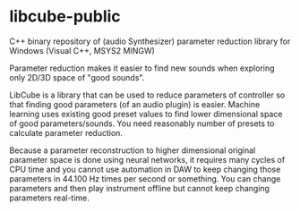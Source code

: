 # libcube-public
C++ binary repository of (audio Synthesizer) parameter reduction library for Windows (Visual C++, MSYS2 MINGW)

Parameter reduction makes it easier to find new sounds when exploring only 2D/3D space of "good sounds".

LibCube is a library that can be used to reduce parameters of controller so that finding good parameters (of an audio plugin) is easier. Machine learning uses existing good preset values to find lower dimensional space of good parameters/sounds. You need reasonably number of presets to calculate parameter reduction.

Because a parameter reconstruction to higher dimensional original parameter space is done using neural networks, it requires many cycles of CPU time and you cannot use automation in DAW to keep changing those parameters in 44.100 Hz times per second or something. You can change parameters and then play instrument offline but cannot keep changing parameters real-time.
